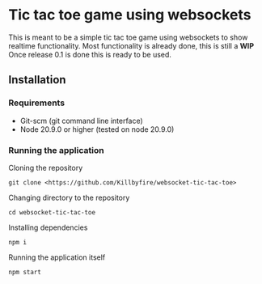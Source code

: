# Tic tac toe game using websockets

This is meant to be a simple tic tac toe game using websockets to show realtime functionality.
Most functionality is already done, this is still a **WIP**<br>
Once release 0.1 is done this is ready to be used.

## Installation

### Requirements

- Git-scm (git command line interface)
- Node 20.9.0 or higher (tested on node 20.9.0)

### Running the application

Cloning the repository

```
git clone <https://github.com/Killbyfire/websocket-tic-tac-toe>
```

Changing directory to the repository

```
cd websocket-tic-tac-toe
```

Installing dependencies

```
npm i
```

Running the application itself

```
npm start
```
